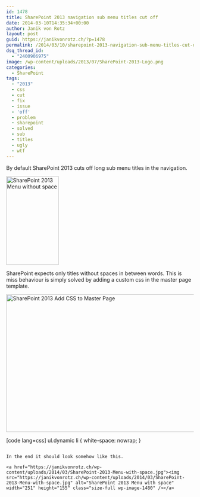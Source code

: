 ```yaml
---
id: 1478
title: SharePoint 2013 navigation sub menu titles cut off
date: 2014-03-10T14:35:34+00:00
author: Janik von Rotz
layout: post
guid: https://janikvonrotz.ch/?p=1478
permalink: /2014/03/10/sharepoint-2013-navigation-sub-menu-titles-cut-off/
dsq_thread_id:
  - "2400906975"
image: /wp-content/uploads/2013/07/SharePoint-2013-Logo.png
categories:
  - SharePoint
tags:
  - "2013"
  - css
  - cut
  - fix
  - issue
  - 'off'
  - problem
  - sharepoint
  - solved
  - sub
  - titles
  - ugly
  - wtf
---
```

By default SharePoint 2013 cuts off long sub menu titles in the navigation.

<a href="https://janikvonrotz.ch/wp-content/uploads/2014/03/SharePoint-2013-Menu-without-space.jpg"><img src="https://janikvonrotz.ch/wp-content/uploads/2014/03/SharePoint-2013-Menu-without-space.jpg" alt="SharePoint 2013 Menu without space" width="141" height="237" class="size-full wp-image-1481" /></a>

SharePoint expects only titles without spaces in between words.
This is miss behaviour is simply solved by adding a custom css in the master page template.
<!--more-->
<a href="https://janikvonrotz.ch/wp-content/uploads/2014/03/SharePoint-2013-Add-CSS-to-Master-Page.jpg"><img src="https://janikvonrotz.ch/wp-content/uploads/2014/03/SharePoint-2013-Add-CSS-to-Master-Page-1024x608.jpg" alt="SharePoint 2013 Add CSS to Master Page" width="620" height="368" class="size-large wp-image-1479" /></a>

[code lang=css]
ul.dynamic li {
    white-space: nowrap;
}
```

In the end it should look somehow like this.

<a href="https://janikvonrotz.ch/wp-content/uploads/2014/03/SharePoint-2013-Menu-with-space.jpg"><img src="https://janikvonrotz.ch/wp-content/uploads/2014/03/SharePoint-2013-Menu-with-space.jpg" alt="SharePoint 2013 Menu with space" width="251" height="155" class="size-full wp-image-1480" /></a>